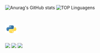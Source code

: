 <div>
  
 ![Anurag's GitHub stats](https://github-readme-stats.vercel.app/api?username=Cassio295&theme=gruvbox&show_icons=true)
![TOP Linguagens](https://github-readme-stats.vercel.app/api/top-langs/?username=Cassio295&layout=compact&theme=gruvbox)
</div>

  ##
  
<div style="display: inline_block"><br>
  <img align="center" alt="Cassio-Python" height="30" width="40" src="https://raw.githubusercontent.com/devicons/devicon/master/icons/python/python-original.svg">
</div>

  ##

<div> 
  <a href="https://instagram.com/cassio.s.f" target="_blank"><img src="https://img.shields.io/badge/-Instagram-%23E4405F?style=for-the-badge&logo=instagram&logoColor=white" target="_blank"></a>
  <a href = "mailto:cassiosilvaf2013@gmail.com"><img src="https://img.shields.io/badge/-Gmail-%23333?style=for-the-badge&logo=gmail&logoColor=white" target="_blank"></a>
  <a href="https://www.linkedin.com/in/cassio-silva-ferreira-3289b31a3" target="_blank"><img src="https://img.shields.io/badge/-LinkedIn-%230077B5?style=for-the-badge&logo=linkedin&logoColor=white" target="_blank"></a> 
  
</div>
